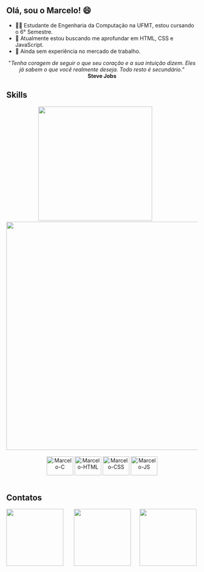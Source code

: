 ## Olá, sou o Marcelo! 😄

- 👨‍🎓 Estudante de Engenharia da Computação na UFMT, estou cursando o 6° Semestre.
- 🎯 Atualmente estou buscando me aprofundar em HTML, CSS e JavaScript.
- 👜 Ainda sem experiência no mercado de trabalho.


<div align="center">
   "<i>Tenha coragem de seguir o que seu coração e a sua intuição dizem. Eles já sabem o que você realmente deseja. Todo resto é secundário.</i>"<br>
   <b>Steve Jobs</b>

</div>


<h2>Skills</h2>
<div align="center">
   <img width="300px" src="https://github-readme-stats.vercel.app/api/top-langs/?username=marceloKo&theme=radical&show_icons=true&count_private=true">
   &nbsp&nbsp&nbsp&nbsp&nbsp&nbsp&nbsp&nbsp
   <img width="600px" src="https://github-readme-stats.vercel.app/api?username=marceloKo&show_icons=true&theme=radical">
</div>



<div align="center"><br>
   <img align="center" alt="Marcelo-C" height="50" width="70" src="https://cdn.jsdelivr.net/gh/devicons/devicon/icons/c/c-original.svg">
   <img align="center" alt="Marcelo-HTML" height="50" width="70" src="https://cdn.jsdelivr.net/gh/devicons/devicon/icons/html5/html5-original.svg">
   <img align="center" alt="Marcelo-CSS" height="50" width="70" src="https://cdn.jsdelivr.net/gh/devicons/devicon/icons/css3/css3-original.svg">
   <img align="center" alt="Marcelo-JS" height="50" width="70" src="https://cdn.jsdelivr.net/gh/devicons/devicon/icons/javascript/javascript-original.svg">
</div><br>

<div>
  <h2>Contatos</h2>
  <a href="https://www.linkedin.com/in/marcelo-kohlhase/" target="_blank" ><img width="150px" src="https://img.shields.io/badge/LinkedIn-0077B5?style=for-the-badge&logo=linkedin&logoColor=white"></a> &nbsp&nbsp&nbsp&nbsp&nbsp
  <a href="https://github.com/MarceloKo/" target="_blank"><img width="150px" src="https://img.shields.io/badge/GitHub-100000?style=for-the-badge&logo=github&logoColor=white"></a>&nbsp&nbsp&nbsp&nbsp&nbsp
  <a href="https://api.whatsapp.com/send?phone=5565996025657" target="_blank"><img width="150px" src="https://img.shields.io/badge/WhatsApp-25D366?style=for-the-badge&logo=whatsapp&logoColor=white"></a>
</div>
